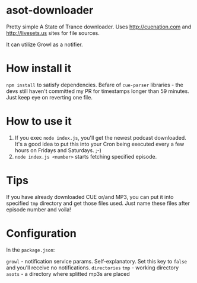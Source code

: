 asot-downloader
===============

Pretty simple A State of Trance downloader. Uses http://cuenation.com and http://livesets.us sites for file sources.

It can utilize Growl as a notifier.

# How install it

``npm install`` to satisfy dependencies. Befare of ``cue-parser`` libraries - the devs still haven't committed my PR for timestamps longer than 59 minutes. Just keep eye on reverting one file.

# How to use it

1. If you exec ``node index.js``, you'll get the newest podcast downloaded. It's a good idea to put this into your Cron being executed every a few hours on Fridays and Saturdays. ;-)
2. ``node index.js <number>`` starts fetching specified episode.

# Tips

If you have already downloaded CUE or/and MP3, you can put it into specified ``tmp`` directory and get those files used. Just name these files after episode number and voila!

# Configuration

In the ``package.json``:

``growl`` - notification service params. Self-explanatory. Set this key to ``false`` and you'll receive no notifications.
``directories``
    ``tmp`` - working directory
    ``asots`` - a directory where splitted mp3s are placed